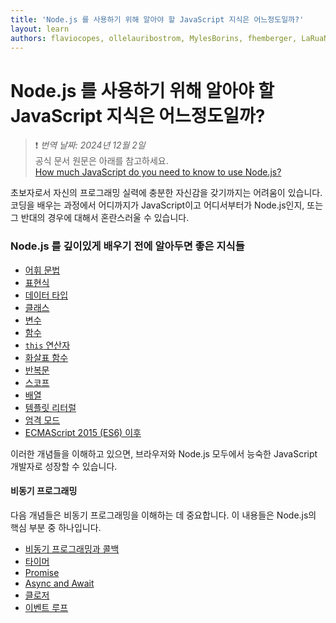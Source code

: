 ```yaml
---
title: 'Node.js 를 사용하기 위해 알아야 할 JavaScript 지식은 어느정도일까?'
layout: learn
authors: flaviocopes, ollelauribostrom, MylesBorins, fhemberger, LaRuaNa, ahmadawais, elanandkumar, ovflowd, vaishnav-mk
---
```


# Node.js 를 사용하기 위해 알아야 할 JavaScript 지식은 어느정도일까?
> ❗️ *번역 날짜: 2024년 12월 2일* <br>
> 공식 문서 원문은 아래를 참고하세요.<br>
>[How much JavaScript do you need to know to use Node.js?](https://nodejs.org/en/learn/getting-started/how-much-javascript-do-you-need-to-know-to-use-nodejs)


초보자로서 자신의 프로그래밍 실력에 충분한 자신감을 갖기까지는 어려움이 있습니다. 코딩을 배우는 과정에서 어디까지가 JavaScript이고 어디서부터가 Node.js인지, 또는 그 반대의 경우에 대해서 혼란스러울 수 있습니다.

### Node.js 를 깊이있게 배우기 전에 알아두면 좋은 지식들

- [어휘 문법](https://developer.mozilla.org/en-US/docs/Web/JavaScript/Reference/Lexical_grammar)
- [표현식](https://developer.mozilla.org/en-US/docs/Web/JavaScript/Reference/Operators)
- [데이터 타입](https://developer.mozilla.org/en-US/docs/Web/JavaScript/Data_structures)
- [클래스](https://developer.mozilla.org/en-US/docs/Web/JavaScript/Reference/Classes)
- [변수](https://developer.mozilla.org/en-US/docs/Learn/JavaScript/First_steps/Variables#what_is_a_variable)
- [함수](https://developer.mozilla.org/en-US/docs/Web/JavaScript/Guide/Functions)
- [`this` 연산자](https://developer.mozilla.org/en-US/docs/Web/JavaScript/Reference/Operators/this)
- [화살표 함수](https://developer.mozilla.org/en-US/docs/Web/JavaScript/Reference/Functions/Arrow_functions)
- [반복문](https://developer.mozilla.org/en-US/docs/Web/JavaScript/Guide/Loops_and_iteration)
- [스코프](https://developer.mozilla.org/en-US/docs/Glossary/Scope)
- [배열](https://developer.mozilla.org/en-US/docs/Web/JavaScript/Reference/Global_Objects/Array)
- [템플릿 리터럴](https://developer.mozilla.org/en-US/docs/Web/JavaScript/Reference/Template_literals)
- [엄격 모드](https://developer.mozilla.org/en-US/docs/Web/JavaScript/Reference/Strict_mode)
- [ECMAScript 2015 (ES6) 이후](/learn/getting-started/ecmascript-2015-es6-and-beyond)

이러한 개념들을 이해하고 있으면, 브라우저와 Node.js 모두에서 능숙한 JavaScript 개발자로 성장할 수 있습니다.

#### 비동기 프로그래밍

다음 개념들은 비동기 프로그래밍을 이해하는 데 중요합니다. 이 내용들은 Node.js의 핵심 부분 중 하나입니다.

- [비동기 프로그래밍과 콜백](https://developer.mozilla.org/en-US/docs/Learn/JavaScript/Asynchronous/Introducing)
- [타이머](https://developer.mozilla.org/en-US/docs/Web/API/setTimeout)
- [Promise](https://developer.mozilla.org/en-US/docs/Web/JavaScript/Guide/Using_promises)
- [Async and Await](https://developer.mozilla.org/en-US/docs/Web/JavaScript/Reference/Statements/async_function)
- [클로저](https://developer.mozilla.org/en-US/docs/Web/JavaScript/Closures)
- [이벤트 루프](https://developer.mozilla.org/en-US/docs/Web/JavaScript/EventLoop)
